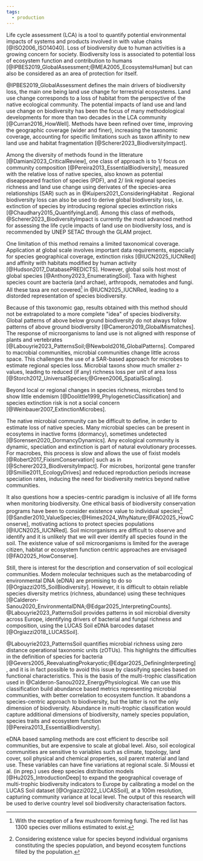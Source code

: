 ```yaml
---
tags:
  - production
---
```

Life cycle assessment (LCA) is a tool to quantify potential environmental impacts of systems and products involved in with value chains [@ISO2006_ISO14040]. Loss of biodiversity due to human activities is a growing concern for society. Biodiversity loss is associated to potential loss of ecosystem function and contribution to humans [@IPBES2019_GlobalAssessment;@MEA2005_EcosystemsHuman] but can also be considered as an area of protection for itself.

@IPBES2019_GlobalAssessment defines the main drivers of biodiversity loss, the main one being land use change for terrestrial ecosystems. Land use change corresponds to a loss of habitat from the perspective of the native ecological community. The potential impacts of land use and land use change on biodiversity has been the focus of many methodological developments for more than two decades in the LCA community [@Curran2016_HowWell]. Methods have been refined over time, improving the geographic coverage (wider and finer), increasing the taxonomic coverage, accounting for specific limitations such as taxon affinity to new land use and habitat fragmentation [@Scherer2023_BiodiversityImpact].

Among the diversity of methods found in the litterature [@Damiani2023_CriticalReview], one class of approach is to 1/ focus on community composition [@Pereira2013_EssentialBiodiversity], measured with the relative loss of native species, also known as potential diseappeared fraction of species (PDF), and 2/ link regional species richness and land use change using derivates of the species-area relationships (SAR) such as in @Kuipers2021_ConsideringHabitat . Regional biodiversity loss can also be used to derive global biodiversity loss, i.e. extinction of species by introducing regional species extinction risks [@Chaudhary2015_QuantifyingLand]. Among this class of methods, @Scherer2023_BiodiversityImpact is currently the most advanced method for assessing the life cycle impacts of land use on biodiversity loss, and is recommended by UNEP SETAC through the GLAM project.

One limitation of this method remains a limited taxonomical coverage. Application at global scale involves important data requirements, especially for species geographical coverage, extinction risks [@IUCN2025_IUCNRed] and affinity with habitats modified by human activity [@Hudson2017_DatabasePREDICTS]. However, global soils host most of global species [@Anthony2023_EnumeratingSoil]. Taxa with highest species count are bacteria (and archae), arthropods, nematodes and fungi. All these taxa are not covered[^1] in @IUCN2025_IUCNRed, leading to a distorded representation of species biodiversity.

Because of this taxonomic gap, results obtained with this method should not be extrapolated to a more complete "idea" of species biodiversity. Global patterns of above below ground biodiversity do not always follow patterns of above ground biodiversity [@Cameron2019_GlobalMismatches]. The response of microorganisms to land use is not aligned with response of plants and vertebrates [@Labouyrie2023_PatternsSoil;@Newbold2016_GlobalPatterns]. Compared to macrobial communities, microbial communities change little across space. This challenges the use of a SAR-based approach for microbes to estimate regional species loss. Microbial taxons show much smaller z-values, leading to reduced (if any) richness loss per unit of area loss [@Storch2012_UniversalSpecies;@Green2006_SpatialScaling].

Beyond local or regional changes in species richness, microbes tend to show little endemism [@Doolittle1999_PhylogeneticClassification] and species extinction risk is not a social concern [@Weinbauer2007_ExtinctionMicrobes]. 

The native microbial community can be difficult to define, in order to estimate loss of native species. Many microbial species can be present in ecosytems in inactive forms (dormancy), sometimes undetected [@Sorensen2020_DormancyDynamics]. Any ecological community is dynamic, speciation and extinction is part of natural evolutionary processes. For macrobes, this process is slow and allows the use of fixist models [@Robert2017_FixismConservation] such as in [@Scherer2023_BiodiversityImpact]. For microbes, horizontal gene transfer [@Smillie2011_EcologyDrives] and reduced reproduction periods increase speciation rates, inducing the need for biodiversity metrics beyond native communities.

It also questions how a species-centric paradigm is inclusive of all life forms when monitoring biodiversity. One ethical basis of biodiversity conservation programs have been to consider existence value to individual species[^2] [@Sandler2010_ValueSpecies;@Himes2024_WhyNature;@FAO2025_HowConserve], motivating actions to protect species populations [@IUCN2025_IUCNRed]. Soil microrganisms are difficult to observe and identify and it is unlikely that we will ever identify all species found in the soil. The existence value of soil microorganisms is limited for the average citizen, habitat or ecosystem function centric approaches are envisaged [@FAO2025_HowConserve].

Still, there is interest for the description and conservation of soil ecological communities. Modern molecular techniques such as the metabarcoding of environmental DNA (eDNA) are promising to do so [@Orgiazzi2015_SoilBiodiversity]. However, it is difficult to obtain reliable species diversity metrics (richness, abundance) using these techniques [@Calderon-Sanou2020_EnvironmentalDNA;@Edgar2025_InterpretingCounts]. @Labouyrie2023_PatternsSoil provides patterns in soil microbial diversity across Europe, identifying drivers of bacterial and fungal richness and composition, using the LUCAS Soil eDNA barcodes dataset [@Orgiazzi2018_LUCASSoil].

@Labouyrie2023_PatternsSoil quantifies microbial richness using zero distance operational taxonomic units (zOTUs). This highlights the difficulties in the definition of species for bacteria [@Gevers2005_ReevaluatingProkaryotic;@Edgar2025_DefiningInterpreting], and it is in fact possible to avoid this issue by classifying species based on functional characteristics. This is the basis of the multi-trophic classification used in @Calderon-Sanou2022_EnergyPhysiological\. We can use this classification build abundance based metrics representing microbial communities, with better correlation to ecosystem function. It abandons a species-centric approach to biodiversity, but the latter is not the only dimension of biodiversity. Abundance in multi-trophic classification would capture additional dimensions of biodiversity, namely species population, species traits and ecosystem function [@Pereira2013_EssentialBiodiversity].

eDNA based sampling methods are cost efficient to describe soil communities, but are expensive to scale at global level. Also, soil ecological communities are sensitive to variables such as climate, topology, land cover, soil physical and chemical properties, soil parent material and land use. These variables can have fine variations at regional scale. Si Moussi et al. (in prep.) uses deep species distribution models [@Hu2025_IntroductionDeep] to expand the geographical coverage of multi-trophic biodiversity indicators to Europe by calibrating a model on the LUCAS Soil dataset [@Orgiazzi2022_LUCASSoil], at a 100m resolution, capturing community variance at local level. The output of this research will be used to derive country level soil biodiversity characterisation factors.  

[^1]: With the exception of a few mushroom forming fungi.  The red list has 1300 species over millions estimated to exist.

[^2]: Considering existence value for species beyond individual organisms constituting the species population, and beyond ecosytem functions filled by the population.